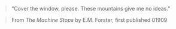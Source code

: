 >“Cover the window, please. These mountains give me no ideas.”  

>From _The Machine Stops_ by E.M. Forster, first published 01909 

<footer></footer>